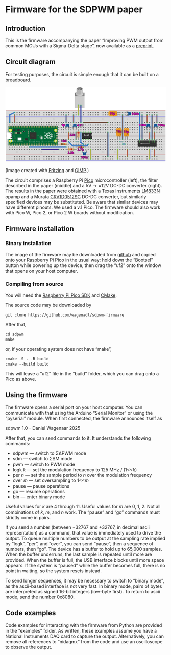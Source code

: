 # Firmware for the SDPWM paper

## Introduction

This is the firmware accompanying the paper “Improving PWM output from
common MCUs with a Sigma-Delta stage”, now available as a
[preprint](https://www.techrxiv.org/users/907341/articles/1281376-improving-pwm-output-from-common-mcus-with-a-software-sigma-delta-stage).

## Circuit diagram

For testing purposes, the circuit is simple enough that it can be built on a breadboard.

![Breadboard](https://github.com/wagenadl/sdpwm-firmware/blob/main/breadboard.png?raw=true)

(Image created with [Fritzing](https://fritzing.org/) and [GIMP](https://www.gimp.org/).)

The circuit comprises a Raspberry Pi [Pico](https://www.raspberrypi.com/documentation/microcontrollers/pico-series.html) 
microcontroller (left), the filter described in the paper (middle) and a 5V → ±12V DC-DC converter (right). 
The results in the paper were obtained with a Texas Instruments [LM833N](https://www.ti.com/product/LM833-N/part-details/LM833N/NOPB) opamp and a 
Murata [CRV1D0512SC](https://www.murata.com/en-us/products/productdetail?partno=CRV1D0512SC) DC-DC converter, 
but similarly specified devices may be substituted. Be aware that similar devices may have different pinouts. 
We used a v.1 Pico. The firmware should also work with Pico W, Pico 2, or Pico 2 W boards without modification.

## Firmware installation

### Binary installation

The image of the firmware may be downloaded from
[github](https://github.com/wagenadl/sdpwm-firmware/releases/latest) and copied
onto your Raspberry Pi Pico in the usual way: hold down the “Bootsel”
button while powering up the device, then drag the “uf2” onto the
window that opens on your host computer.

### Compiling from source

You will need the [Raspberry Pi Pico SDK](https://github.com/raspberrypi/pico-sdk) and [CMake](https://cmake.org).

The source code may be downloaded by

    git clone https://github.com/wagenadl/sdpwm-firmware
    
After that,

    cd sdpwm
    make
    
or, if your operating system does not have “make”, 

    cmake -S . -B build
    cmake --build build
    
This will leave a “uf2” file in the “build” folder, which you can drag
onto a Pico as above.

## Using the firmware

The firmware opens a serial port on your host computer. You can communicate with that using the Arduino “Serial Monitor” or using the “pyserial” module. When first connected, the firmware announces itself as

  sdpwm 1.0 - Daniel Wagenaar 2025

After that, you can send commands to it. It understands the following commands:

* sdpwm — switch to ΣΔPWM mode
* sdm — switch to ΣΔM mode
* pwm — switch to PWM mode
* logk *k* — set the modulation frequency to 125 MHz / (1<<*k*)
* per *n* — set the sample period to *n* over the modulation frequency
* over *m* — set oversampling to 1<<*m*
* pause — pause operations
* go — resume operations
* bin — enter binary mode

Useful values for *k* are 4 through 11. Useful values for *m* are 0, 1, 2. Not all combinations of *k*, *m*, and *n* work.
The “pause” and “go” commands must strictly come in pairs.
  
If you send a number (between −32767 and +32767, in decimal ascii representation) as a command, that value is immediately used to drive the output. To queue multiple numbers to be output at the sampling rate implied by “logk”, “per”, and “over”, you can send “pause”, then a sequence of numbers, then “go”. The device has a buffer to hold up to 65,000 samples. When the buffer underruns, the last sample is repeated until more are provided. When the buffer is full, the USB interface blocks until more space appears. If the system is “paused” while the buffer becomes full, there is no point in waiting, so the system resets instead.

To send longer sequences, it may be necessary to switch to “binary mode”, as the ascii-based interface is not very fast. In binary mode, pairs of bytes are interpreted as signed 16-bit integers (low-byte first). To return to ascii mode, send the number 0x8080. 

## Code examples

Code examples for interacting with the firmware from Python are provided in the “examples” folder. As written, these examples assume you have a National Instruments DAQ card to capture the output. Alternatively, you can remove all references to “nidaqmx” from the code and use an oscilloscope to observe the output.
